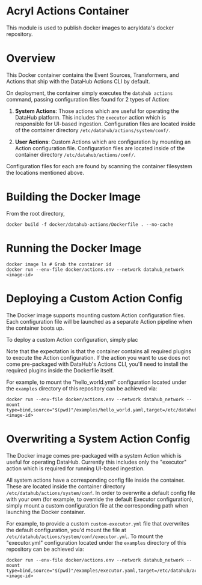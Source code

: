 # Acryl Actions Container

This module is used to publish docker images to acryldata's docker repository.

# Overview

This Docker container contains the Event Sources, Transformers, and Actions that ship with the DataHub Actions CLI by default.

On deployment, the container simply executes the `datahub actions` command, passing configuration files found for 2 types of Action:

1. **System Actions**: Those actions which are useful for operating the DataHub platform. This includes the `executor` action which is responsible for UI-based ingestion. Configuration files are located inside of the container directory `/etc/datahub/actions/system/conf/`.

2. **User Actions**: Custom Actions which are configuration by mounting an Action configuration file. Configuration files are located inside of the container directory `/etc/datahub/actions/conf/`.

Configuration files for each are found by scanning the container filesystem the locations mentioned above.

# Building the Docker Image

From the root directory,

```
docker build -f docker/datahub-actions/Dockerfile . --no-cache
```

# Running the Docker Image

```
docker image ls # Grab the container id 
docker run --env-file docker/actions.env --network datahub_network <image-id>
```

# Deploying a Custom Action Config

The Docker image supports mounting custom Action configuration files. Each configuration file will be launched as a separate Action pipeline when the container boots up.

To deploy a custom Action configuration, simply plac

Note that the expectation is that the container contains all required plugins to execute the Action configuration. If the action you want to use does not come pre-packaged with DataHub's Actions CLI, you'll need to install the required plugins inside the Dockerfile itself.

For example, to mount the "hello_world.yml" configuration located under the `examples` directory of this repository can be achieved via:

```
docker run --env-file docker/actions.env --network datahub_network --mount type=bind,source="$(pwd)"/examples/hello_world.yaml,target=/etc/datahub/actions/conf/hello_world.yaml <image-id>
```

# Overwriting a System Action Config

The Docker image comes pre-packaged with a system Action which is useful
for operating DataHub. Currently this includes only the "executor" action which is required for running UI-based ingestion.

All system actions have a corresponding config file inside the container. These are located inside the container directory `/etc/datahub/actions/system/conf`. In order to overwrite a default config file with your own (for example, to override the default Executor configuration), simply mount a custom configuration file at the corresponding path when launching the Docker container.

For example, to provide a custom `custom-executor.yml` file that overwrites the default configuration, you'd mount the file at `/etc/datahub/actions/system/conf/executor.yml`. To mount the "executor.yml" configuration located under the `examples` directory of this repository can be achieved via:

```
docker run --env-file docker/actions.env --network datahub_network --mount type=bind,source="$(pwd)"/examples/executor.yaml,target=/etc/datahub/actions/system/conf/executor.yaml <image-id>
```
